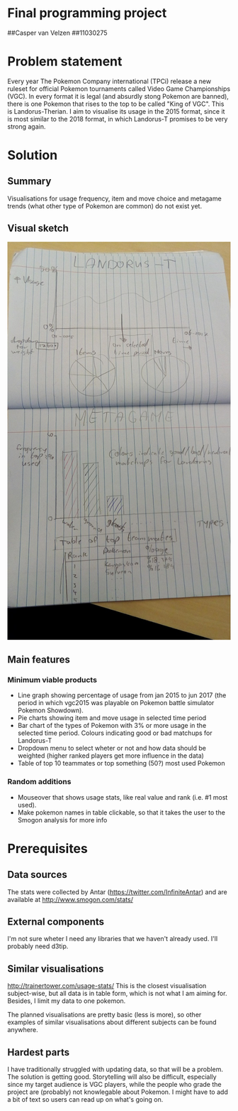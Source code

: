 # Final programming project

##Casper van Velzen
##11030275

# Problem statement

Every year The Pokemon Company international (TPCi) release a new ruleset for official Pokemon tournaments called Video Game Championships (VGC). In every format it is legal (and absurdly stong Pokemon are banned), there is one Pokemon that rises to the top to be called "King of VGC". This is Landorus-Therian. I aim to visualise its usage in the 2015 format, since it is most similar to the 2018 format, in which Landorus-T promises to be very strong again.

# Solution

## Summary

Visualisations for usage frequency, item and move choice and metagame trends (what other type of Pokemon are common) do not exist yet.

## Visual sketch

![](doc/sketch2.jpg)

## Main features

### Minimum viable products

- Line graph showing percentage of usage from jan 2015 to jun 2017 (the period in which vgc2015 was playable on Pokemon battle simulator Pokemon Showdown).
- Pie charts showing item and move usage in selected time period
- Bar chart of the types of Pokemon with 3% or more usage in the selected time period. Colours indicating good or bad matchups for Landorus-T
- Dropdown menu to select wheter or not and how data should be weighted (higher ranked players get more influence in the data)
- Table of top 10 teammates or top something (50?) most used Pokemon

### Random additions

- Mouseover that shows usage stats, like real value and rank (i.e. #1 most used).
- Make pokemon names in table clickable, so that it takes the user to the Smogon analysis for more info

# Prerequisites

## Data sources

The stats were collected by Antar (https://twitter.com/InfiniteAntar) and are available at http://www.smogon.com/stats/

## External components

I'm not sure wheter I need any libraries that we haven't already used. I'll probably need d3tip.

## Similar visualisations

http://trainertower.com/usage-stats/ This is the closest visualisation subject-wise, but all data is in table form, which is not what I am aiming for. Besides, I limit my data to one pokemon.

The planned visualisations are pretty basic (less is more), so other examples of similar visualisations about different subjects can be found anywhere.

## Hardest parts

I have traditionally struggled with updating data, so that will be a problem. The solution is getting good.
Storytelling will also be difficult, especially since my target audience is VGC players, while the people who grade the project are (probably) not knowlegable about Pokemon. I might have to add a bit of text so users can read up on what's going on.